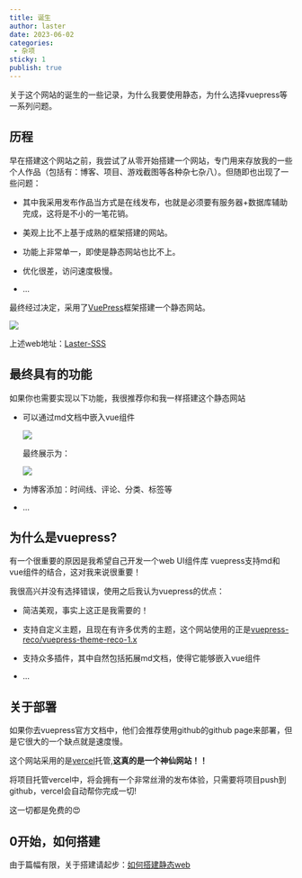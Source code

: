 ```yaml
---
title: 诞生
author: laster
date: 2023-06-02
categories:
 - 杂项
sticky: 1
publish: true
---
```




关于这个网站的诞生的一些记录，为什么我要使用静态，为什么选择vuepress等一系列问题。

<!-- more -->



## 历程

早在搭建这个网站之前，我尝试了从零开始搭建一个网站，专门用来存放我的一些个人作品（包括有：博客、项目、游戏截图等各种杂七杂八）。但随即也出现了一些问题：

- 其中我采用发布作品当方式是在线发布，也就是必须要有服务器+数据库辅助完成，这将是不小的一笔花销。
- 美观上比不上基于成熟的框架搭建的网站。
- 功能上非常单一，即使是静态网站也比不上。
- 优化很差，访问速度极慢。

- ...

最终经过决定，采用了[VuePress](https://vuepress.vuejs.org/zh/)框架搭建一个静态网站。

![](https://pic.imgdb.cn/item/6479e4caf024cca173d691be.jpg)

上述web地址：[Laster-SSS](https://three-sss.cn/articleList)

## 最终具有的功能

如果你也需要实现以下功能，我很推荐你和我一样搭建这个静态网站

- 可以通过md文档中嵌入vue组件

  ![](https://pic.imgdb.cn/item/6479e69cf024cca173d8d1dc.jpg)

  最终展示为：

  ![](https://pic.imgdb.cn/item/6479e6eaf024cca173d91d91.jpg)

- 为博客添加：时间线、评论、分类、标签等
- ...



## 为什么是vuepress?

有一个很重要的原因是我希望自己开发一个web UI组件库 vuepress支持md和vue组件的结合，这对我来说很重要！

我很高兴并没有选择错误，使用之后我认为vuepress的优点：

- 简洁美观，事实上这正是我需要的！
- 支持自定义主题，且现在有许多优秀的主题，这个网站使用的正是[vuepress-reco/vuepress-theme-reco-1.x](https://github.com/vuepress-reco/vuepress-theme-reco-1.x)

- 支持众多插件，其中自然包括拓展md文档，使得它能够嵌入vue组件
- ...



## 关于部署

如果你去vuepress官方文档中，他们会推荐使用github的github page来部署，但是它很大的一个缺点就是速度慢。

这个网站采用的是[vercel](https://vercel.com/)托管,**这真的是一个神仙网站！！**

将项目托管vercel中，将会拥有一个非常丝滑的发布体验，只需要将项目push到github，vercel会自动帮你完成一切!

这一切都是免费的😍



## 0开始，如何搭建

由于篇幅有限，关于搭建请起步：[如何搭建静态web](./blogs/如何搭建静态网站.html)